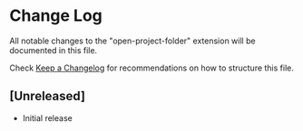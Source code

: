 # Change Log

All notable changes to the "open-project-folder" extension will be documented in this file.

Check [Keep a Changelog](http://keepachangelog.com/) for recommendations on how to structure this file.

## [Unreleased]

- Initial release